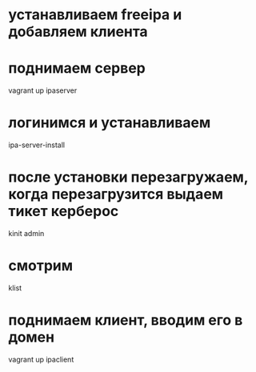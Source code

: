 # устанавливаем freeipa и добавляем клиента
# поднимаем сервер

vagrant up ipaserver

# логинимся и устанавливаем
ipa-server-install

# после установки перезагружаем, когда перезагрузится выдаем тикет керберос
kinit admin

# смотрим 
klist

# поднимаем клиент, вводим его в домен
vagrant up ipaclient


